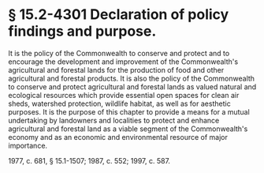 # § 15.2-4301 Declaration of policy findings and purpose.

<p>It is the policy of the Commonwealth to conserve and protect and to encourage the development and improvement of the Commonwealth's agricultural and forestal lands for the production of food and other agricultural and forestal products. It is also the policy of the Commonwealth to conserve and protect agricultural and forestal lands as valued natural and ecological resources which provide essential open spaces for clean air sheds, watershed protection, wildlife habitat, as well as for aesthetic purposes. It is the purpose of this chapter to provide a means for a mutual undertaking by landowners and localities to protect and enhance agricultural and forestal land as a viable segment of the Commonwealth's economy and as an economic and environmental resource of major importance.</p><p>1977, c. 681, § 15.1-1507; 1987, c. 552; 1997, c. 587.</p>